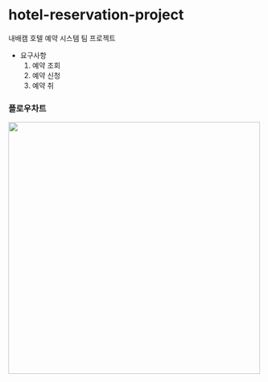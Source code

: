 # hotel-reservation-project
내배캠 호텔 예약 시스템 팀 프로젝트
- 요구사항
  1. 예약 조회
  2. 예약 신청
  3. 예약 취
### 플로우차트

<img src="https://github.com/Kminss/hotel-reservation-project/assets/73427028/da28fd81-ced9-4512-b3ad-35675fb49de6" width="500" height="500"/>



